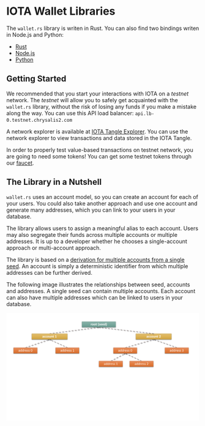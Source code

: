 # IOTA Wallet Libraries

The `wallet.rs` library is writen in Rust.  You can also find two bindings writen in Node.js and Python:

- [Rust](rust/overview.md)
- [Node.js](nodejs/overview.md) 
- [Python](python/overview.md)


## Getting Started
We recommended that you start your interactions with IOTA on a _testnet_ network. The _testnet_ will allow you to safely get acquainted with the `wallet.rs` library, without the risk of losing any funds if you make a mistake along the way. You can use this API load balancer: `api.lb-0.testnet.chrysalis2.com`  

A network explorer is available at [IOTA Tangle Explorer](https://explorer.iota.org/testnet).  You can use the network explorer to view transactions and data stored in the IOTA Tangle.    

In order to properly test value-based transactions on testnet network, you are going to need some tokens! You can get some testnet tokens through our [faucet](https://faucet.testnet.chrysalis2.com/).

## The Library in a Nutshell

`wallet.rs` uses an account model, so you can create an account for each of your users. You could also take another approach and use one account and generate many addresses, which you can link to your users in your database. 

The library allows users to assign a meaningful alias to each account. Users may also segregate their funds across multiple accounts or multiple addresses. It is up to a developer whether he chooses a single-account approach or multi-account approach.

The library is based on a [derivation for multiple accounts from a single seed](https://chrysalis.docs.iota.org/guides/dev_guide.html#addresskey-space). An account is simply a deterministic identifier from which multiple addresses can be further derived. 

The following image illustrates the relationships between seed, accounts and addresses.  A single seed can contain multiple accounts.  Each account can also have multiple addresses which can be linked to users in your database. 

![Seed, accounts and Addresses](../../static/img/libraries/accounts_addresses.svg)
